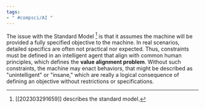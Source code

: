 ```yaml
---
tags:
- " #compsci/AI "
---
```


The issue with the Standard Model [^1] is that it assumes the machine will be provided a fully specified objective to the machine. In real scenarios, detailed specifics are often not practical nor expected. Thus, constraints must be defined in an intelligent agent that align with common human principles, which defines the **value alignment problem**. Without such constraints, the machine may enact behaviors, that might be described as "unintelligent" or "insane," which are really a logical consequence of defining an objective without restrictions or specifications. <!--SR:!2023-09-28,16,150-->

[^1]: [[202303291659]] describes the standard model.